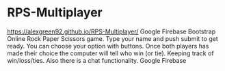 # RPS-Multiplayer
https://alexgreen92.github.io/RPS-Multiplayer/
Google Firebase Bootstrap 
Online Rock Paper Scissors game. Type your name and push submit to get ready. You can choose your option with buttons. Once both players has made their choice the computer will tell who win (or tie). Keeping track of win/loss/ties. Also there is a chat functionality.
Google Firebase
